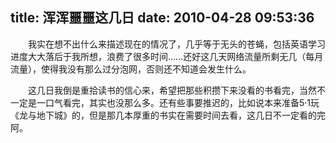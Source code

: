 title: 浑浑噩噩这几日
date: 2010-04-28 09:53:36
---

 　　我实在想不出什么来描述现在的情况了，几乎等于无头的苍蝇，包括英语学习进度大大落后于我所想，浪费了很多时间……还好这几天网络流量所剩无几（每月流量），使得我没有那么过分泡网，否则还不知道会发生什么。

 　　这几日我倒是重拾读书的信心来，希望把那些积攒下来没看的书看完，当然不一定是一口气看完，其实也没那么多。还有些事要推迟的，比如说本来准备5·1玩《龙与地下城》的，但是那几本厚重的书实在需要时间去看，这几日不一定看的完阿。